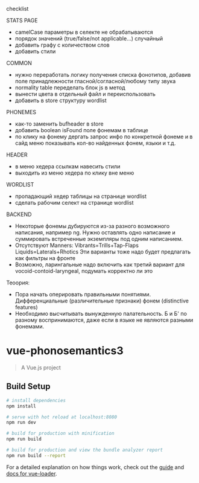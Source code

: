 checklist

STATS PAGE
- camelCase параметры в селекте не обрабатываются
- порядок значений (true/false/not applicable...) случайный
- добавить графу с количеством слов
- добавить стили



COMMON
- нужно переработать логику получения списка фонотипов, добавив поле принадлежности гласной/согласной/любому типу звука
- normality table переделать блок js в метод
- вынести цвета в отдельный файл и переиспользовать
- добавить в store структуру wordlist

PHONEMES
- как-то заменить bufheader в store
- добавить boolean isFound поле фонемам в таблице
- по клику на фонему дергать запрос инфо по конкретной фонеме и в сайд меню показывать кол-во найденных фонем, языки и т.д.

HEADER
- в меню хедера ссылкам навесить стили
- выходить из меню хедера по клику вне меню

WORDLIST
- пропадающий хедер таблицы на странице wordlist
- сделать рабочим селект на странице wordlist

BACKEND
- Некоторые фонемы дубируются из-за разного возможного написания, например ng. Нужно оставлять одно написание и суммировать встреченные экземпляры под одним написанием.
- Отсутствуют Manners:
    Vibrants=Trills+Tap-Flaps
    Liquids=Laterals+Rhotics
    Эти варианты тоже надо будет предлагать как фильтры на фронте
- Возможно, ларингальные надо включить как третий вариант для vocoid-contoid-laryngeal, подумать корректно ли это

Теоория:
- Пора начать оперировать правильными понятиями. Дифференциальные (различительные признаки)  фонем (distinctive features)
- Необходимо высчитывать вынужденную палательность. Б и Б' по разному воспринимаются, даже если в языке не являются разными фонемами.

# vue-phonosemantics3

> A Vue.js project

## Build Setup

``` bash
# install dependencies
npm install

# serve with hot reload at localhost:8080
npm run dev

# build for production with minification
npm run build

# build for production and view the bundle analyzer report
npm run build --report
```

For a detailed explanation on how things work, check out the [guide](http://vuejs-templates.github.io/webpack/) and [docs for vue-loader](http://vuejs.github.io/vue-loader).



